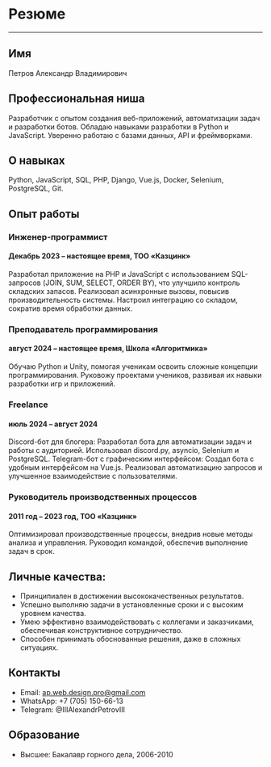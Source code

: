 # Резюме

---

## Имя

Петров Александр Владимирович

## Профессиональная ниша

Разработчик с опытом создания веб-приложений, автоматизации задач и разработки ботов. Обладаю навыками разработки в Python и JavaScript. Уверенно работаю с базами данных, API и фреймворками.

## О навыках

Python, JavaScript, SQL, PHP, Django, Vue.js, Docker, Selenium, PostgreSQL, Git.

## Опыт работы

### Инженер-программист
#### Декабрь 2023 – настоящее время, ТОО «Казцинк»
Разработал приложение на PHP и JavaScript с использованием SQL-запросов (JOIN, SUM, SELECT, ORDER BY), что улучшило контроль складских запасов.
Реализовал асинхронные вызовы, повысив производительность системы.
Настроил интеграцию со складом, сократив время обработки данных.
### Преподаватель программирования 
#### август 2024 – настоящее время, Школа «Алгоритмика»
Обучаю Python и Unity, помогая ученикам освоить сложные концепции программирования.
Руковожу проектами учеников, развивая их навыки разработки игр и приложений.
### Freelance
#### июль 2024 – август 2024
Discord-бот для блогера:
Разработал бота для автоматизации задач и работы с аудиторией.
Использовал discord.py, asyncio, Selenium и PostgreSQL.
Telegram-бот с графическим интерфейсом:
Создал бота с удобным интерфейсом на Vue.js.
Реализовал автоматизацию запросов и улучшенное взаимодействие с пользователями.

### Руководитель производственных процессов
#### 2011 год – 2023 год, ТОО «Казцинк»
Оптимизировал производственные процессы, внедрив новые методы анализа и управления.
Руководил командой, обеспечив выполнение задач в срок.

## Личные качества:

- Принципиален в достижении высококачественных результатов.
- Успешно выполняю задачи в установленные сроки и с высоким уровнем качества.
- Умею эффективно взаимодействовать с коллегами и заказчиками, обеспечивая конструктивное сотрудничество.
- Способен принимать обоснованные решения, даже в сложных ситуациях.

## Контакты

- Email: ap.web.design.pro@gmail.com
- WhatsApp: +7 (705) 150-66-13
- Telegram: @IIIAlexandrPetrovIII

## Образование

- Высшее: Бакалавр горного дела, 2006-2010
